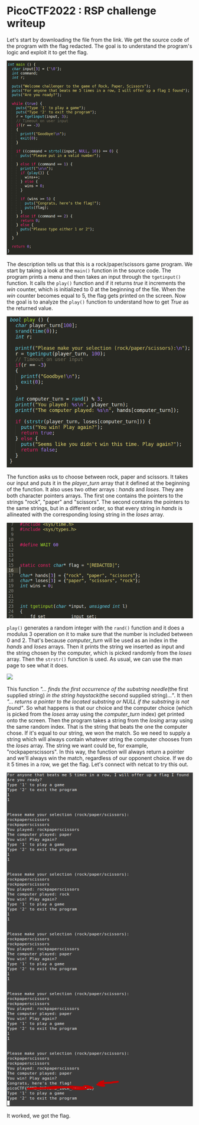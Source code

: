 # PicoCTF2022 : RSP challenge writeup

Let's start by downloading the file from the link. We get the source code of the program with the flag redacted. The goal is to understand the program's logic and exploit it to get the flag.

![](images/main.png) 

The description tells us that this is a rock/paper/scissors game program. We start by taking a look at the `main()` function in the source code. The program prints a menu and then takes an input through the `tgetinput()` function. It calls the `play()` function and if it returns *true* it increments the *win* counter, which is initialized to 0 at the beginning of the file. When the *win* counter becomes equal to 5, the flag gets printed on the screen. Now the goal is to analyze the `play()` function to understand how to get *True* as the returned value.

![](images/play.png)

The function asks us to choose between rock, paper and scissors. It takes our input and puts it in the *player_turn* array that it defined at the beginning of the function. It also uses two other arrays : *hands* and *loses*. They are both character pointers arrays. The first one contains the pointers to the strings "rock", "paper" and "scissors". The second contains the pointers to the same strings, but in a different order, so that every string in *hands* is allineated with the corresponding losing string in the *loses* array.

![](images/hands_loses.png)

`play()` generates a random integer with the `rand()` function and it does a modulus 3 operation on it to make sure that the number is included between 0 and 2. That's because *computer_turn* will be used as an index in the *hands* and *loses* arrays. Then it prints the string we inserted as input and the string chosen by the computer, which is picked randomly from the *loses* array. Then the `strstr()` function is used. As usual, we can use the man page to see what it does.

![](images/ststr_man.png)

This function *"... finds the first occurrence of the substring needle*(the first supplied string) *in the string haystack*(the second supplied string)*..."*. It then *"... returns a pointer to the located substring or NULL if the substring is not found"*. So what happens is that our choice and the computer choice (which is picked from the *loses* array using the *computer_turn* index) get printed onto the screen. Then the program takes a string from the *losing* array using the same random index. That is the string that beats the one the computer chose. If it's equal to our string, we won the match. So we need to supply a string which will always contain whatever string the computer chooses from the *loses* array. The string we want could be, for example, "rockpaperscissors". In this way, the function will always return a pointer and we'll always win the match, regardless of our opponent choice. If we do it 5 times in a row, we get the flag. Let's connect with netcat to try this out.

![](images/flag.png)

It worked, we got the flag. 


